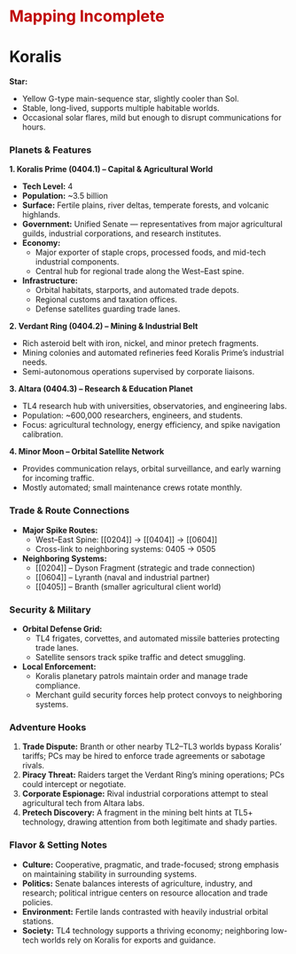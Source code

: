 # <font color="#c00000">Mapping Incomplete</font>
# Koralis

**Star:**
- Yellow G-type main-sequence star, slightly cooler than Sol.
- Stable, long-lived, supports multiple habitable worlds.
- Occasional solar flares, mild but enough to disrupt communications for hours.

### **Planets & Features**

**1. Koralis Prime (0404.1) – Capital & Agricultural World**
- **Tech Level:** 4
- **Population:** ~3.5 billion
- **Surface:** Fertile plains, river deltas, temperate forests, and volcanic highlands.
- **Government:** Unified Senate — representatives from major agricultural guilds, industrial corporations, and research institutes.
- **Economy:**
    - Major exporter of staple crops, processed foods, and mid-tech industrial components.
    - Central hub for regional trade along the West–East spine.
- **Infrastructure:**
    - Orbital habitats, starports, and automated trade depots.
    - Regional customs and taxation offices.
    - Defense satellites guarding trade lanes.

**2. Verdant Ring (0404.2) – Mining & Industrial Belt**
- Rich asteroid belt with iron, nickel, and minor pretech fragments.
- Mining colonies and automated refineries feed Koralis Prime’s industrial needs.
- Semi-autonomous operations supervised by corporate liaisons.

**3. Altara (0404.3) – Research & Education Planet**
- TL4 research hub with universities, observatories, and engineering labs.
- Population: ~600,000 researchers, engineers, and students.
- Focus: agricultural technology, energy efficiency, and spike navigation calibration.

**4. Minor Moon – Orbital Satellite Network**
- Provides communication relays, orbital surveillance, and early warning for incoming traffic.
- Mostly automated; small maintenance crews rotate monthly.

### **Trade & Route Connections**

- **Major Spike Routes:**
    - West–East Spine: [[0204]] → [[0404]] → [[0604]]
    - Cross-link to neighboring systems: 0405 → 0505
- **Neighboring Systems:**
    - [[0204]] – Dyson Fragment (strategic and trade connection)
    - [[0604]] – Lyranth (naval and industrial partner)
    - [[0405]] – Branth (smaller agricultural client world)

### **Security & Military**

- **Orbital Defense Grid:**
    - TL4 frigates, corvettes, and automated missile batteries protecting trade lanes.
    - Satellite sensors track spike traffic and detect smuggling.
- **Local Enforcement:**
    - Koralis planetary patrols maintain order and manage trade compliance.
    - Merchant guild security forces help protect convoys to neighboring systems.

### **Adventure Hooks**

1. **Trade Dispute:** Branth or other nearby TL2–TL3 worlds bypass Koralis’ tariffs; PCs may be hired to enforce trade agreements or sabotage rivals.
2. **Piracy Threat:** Raiders target the Verdant Ring’s mining operations; PCs could intercept or negotiate.
3. **Corporate Espionage:** Rival industrial corporations attempt to steal agricultural tech from Altara labs.
4. **Pretech Discovery:** A fragment in the mining belt hints at TL5+ technology, drawing attention from both legitimate and shady parties.

### **Flavor & Setting Notes**

- **Culture:** Cooperative, pragmatic, and trade-focused; strong emphasis on maintaining stability in surrounding systems.
- **Politics:** Senate balances interests of agriculture, industry, and research; political intrigue centers on resource allocation and trade policies.
- **Environment:** Fertile lands contrasted with heavily industrial orbital stations.
- **Society:** TL4 technology supports a thriving economy; neighboring low-tech worlds rely on Koralis for exports and guidance.